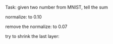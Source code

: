 Task:
    given two number from MNIST, tell the sum

normalize:
    to 0.10

remove the normalize:
    to 0.07

try to shrink the last layer:

